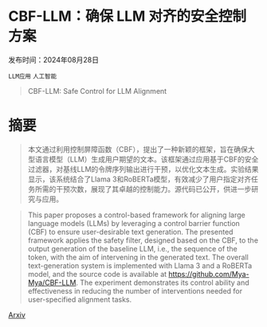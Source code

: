 # CBF-LLM：确保 LLM 对齐的安全控制方案

发布时间：2024年08月28日

`LLM应用` `人工智能`

> CBF-LLM: Safe Control for LLM Alignment

# 摘要

> 本文通过利用控制屏障函数（CBF），提出了一种新颖的框架，旨在确保大型语言模型（LLM）生成用户期望的文本。该框架通过应用基于CBF的安全过滤器，对基线LLM的令牌序列输出进行干预，以优化文本生成。实验结果显示，该系统结合了Llama 3和RoBERTa模型，有效减少了用户指定对齐任务所需的干预次数，展现了其卓越的控制能力。源代码已公开，供进一步研究与应用。

> This paper proposes a control-based framework for aligning large language models (LLMs) by leveraging a control barrier function (CBF) to ensure user-desirable text generation. The presented framework applies the safety filter, designed based on the CBF, to the output generation of the baseline LLM, i.e., the sequence of the token, with the aim of intervening in the generated text. The overall text-generation system is implemented with Llama 3 and a RoBERTa model, and the source code is available at https://github.com/Mya-Mya/CBF-LLM. The experiment demonstrates its control ability and effectiveness in reducing the number of interventions needed for user-specified alignment tasks.

[Arxiv](https://arxiv.org/abs/2408.15625)